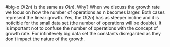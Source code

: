 #big-o 
$O(2n)$ is the same as $O(n)$. Why? When we discuss the growth rate we focus on how the number of operations as n becomes larger. Both cases represent the linear growth. Yes, the $O(2n)$ has as steeper incline and it is noticible for the small data set (the number of operations will be double). It is important not to confuse the number of operations with the concept of growth rate. For infinitevely big data set the constants disregarded as they don't impact the nature of the growth.